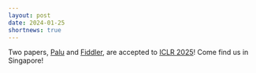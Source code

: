 ```yaml
---
layout: post
date: 2024-01-25
shortnews: true
---
```


Two papers, [Palu](https://arxiv.org/abs/2407.21118) and [Fiddler](https://arxiv.org/abs/2402.07033), are accepted to [ICLR 2025](https://iclr.cc/)! Come find us in Singapore!
